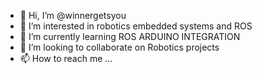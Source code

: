 - 👋 Hi, I’m @winnergetsyou
- 👀 I’m interested in robotics embedded systems and ROS 
- 🌱 I’m currently learning ROS ARDUINO INTEGRATION
- 💞️ I’m looking to collaborate on Robotics projects 
- 📫 How to reach me ...

<!---
winnergetsyou/winnergetsyou is a ✨ special ✨ repository because its `README.md` (this file) appears on your GitHub profile.
You can click the Preview link to take a look at your changes.
--->

